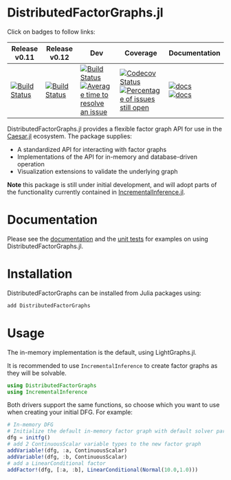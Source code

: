 # DistributedFactorGraphs.jl

Click on badges to follow links:

Release v0.11 | Release v0.12 | Dev | Coverage | Documentation |
---------|---------|-----|------------|------------|
[![Build Status](https://api.travis-ci.org/JuliaRobotics/DistributedFactorGraphs.jl.svg?branch=release/v0.11)](https://travis-ci.org/JuliaRobotics/DistributedFactorGraphs.jl) | [![Build Status](https://api.travis-ci.org/JuliaRobotics/DistributedFactorGraphs.jl.svg?branch=release/v0.12)](https://travis-ci.org/JuliaRobotics/DistributedFactorGraphs.jl) |  [![Build Status](https://api.travis-ci.org/JuliaRobotics/DistributedFactorGraphs.jl.svg?branch=master)](https://travis-ci.org/JuliaRobotics/DistributedFactorGraphs.jl) <br> [![Average time to resolve an issue](https://isitmaintained.com/badge/resolution/JuliaRobotics/DistributedFactorGraphs.jl.svg)](https://github.com/JuliaRobotics/DistributedFactorGraphs.jl/issues) | [![Codecov Status](https://codecov.io/gh/JuliaRobotics/DistributedFactorGraphs.jl/branch/master/graph/badge.svg)](https://codecov.io/gh/JuliaRobotics/DistributedFactorGraphs.jl) <br> [![Percentage of issues still open](https://isitmaintained.com/badge/open/JuliaRobotics/DistributedFactorGraphs.jl.svg)](https://github.com/JuliaRobotics/DistributedFactorGraphs.jl/issues) | [![docs](https://img.shields.io/badge/DFGDocs-latest-blue.svg)](http://juliarobotics.github.io/DistributedFactorGraphs.jl/latest/) <br> [![docs](https://img.shields.io/badge/CaesarDocs-latest-blue.svg)](http://juliarobotics.github.io/Caesar.jl/latest/)


DistributedFactorGraphs.jl provides a flexible factor graph API for use in the [Caesar.jl](https://github.com/JuliaRobotics/Caesar.jl) ecosystem. The package supplies:
* A standardized API for interacting with factor graphs
* Implementations of the API for in-memory and database-driven operation
* Visualization extensions to validate the underlying graph

**Note** this package is still under initial development, and will adopt parts of the functionality currently contained in [IncrementalInference.jl](http://www.github.com/JuliaRobotics/IncrementalInference.jl).

# Documentation
Please see the [documentation](http://juliarobotics.github.io/DistributedFactorGraphs.jl/latest/) and the [unit tests](https://github.com/JuliaRobotics/DistributedFactorGraphs.jl/tree/master/test) for examples on using DistributedFactorGraphs.jl.

# Installation
DistributedFactorGraphs can be installed from Julia packages using:
```julia
add DistributedFactorGraphs
```

# Usage

The in-memory implementation is the default, using LightGraphs.jl.

It is recommended to use `IncrementalInference` to create factor graphs as they will be solvable. 
```julia
using DistributedFactorGraphs
using IncrementalInference
```

Both drivers support the same functions, so choose which you want to use when creating your initial DFG. For example:

```julia
# In-memory DFG
# Initialize the default in-memory factor graph with default solver parameters.
dfg = initfg()
# add 2 ContinuousScalar variable types to the new factor graph
addVariable!(dfg, :a, ContinuousScalar)
addVariable!(dfg, :b, ContinuousScalar)
# add a LinearConditional factor
addFactor!(dfg, [:a, :b], LinearConditional(Normal(10.0,1.0)))
```

